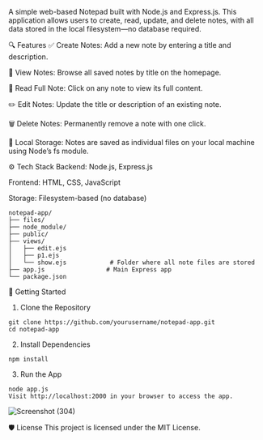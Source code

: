 A simple web-based Notepad built with Node.js and Express.js. This application allows users to create, read, update, and delete notes, with all data stored in the local filesystem—no database required.

🔍 Features
✅ Create Notes: Add a new note by entering a title and description.

📄 View Notes: Browse all saved notes by title on the homepage.

🔎 Read Full Note: Click on any note to view its full content.

✏️ Edit Notes: Update the title or description of an existing note.

🗑️ Delete Notes: Permanently remove a note with one click.

💾 Local Storage: Notes are saved as individual files on your local machine using Node’s fs module.

⚙️ Tech Stack
Backend: Node.js, Express.js

Frontend: HTML, CSS, JavaScript

Storage: Filesystem-based (no database)

```📂 Project Structure
notepad-app/
├── files/
├── node_module/
├── public/
├── views/
│   ├── edit.ejs
│   ├── p1.ejs
│   └── show.ejs            # Folder where all note files are stored
├── app.js                 # Main Express app
└── package.json
```
🚀 Getting Started
1. Clone the Repository
```
git clone https://github.com/yourusername/notepad-app.git
cd notepad-app
```
2. Install Dependencies
```
npm install
```
3. Run the App
```
node app.js
Visit http://localhost:2000 in your browser to access the app.
```
![Screenshot (304)](https://github.com/user-attachments/assets/49a72529-16ef-4b3f-8465-0437b0a07617)

🛡️ License
This project is licensed under the MIT License.
